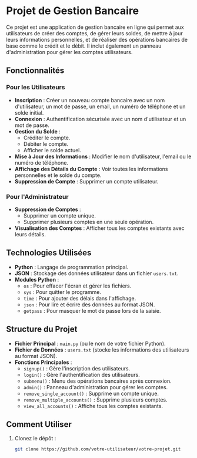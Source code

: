 # Projet de Gestion Bancaire

Ce projet est une application de gestion bancaire en ligne qui permet aux utilisateurs de créer des comptes, de gérer leurs soldes, de mettre à jour leurs informations personnelles, et de réaliser des opérations bancaires de base comme le crédit et le débit. Il inclut également un panneau d'administration pour gérer les comptes utilisateurs.

## Fonctionnalités

### Pour les Utilisateurs
- **Inscription** : Créer un nouveau compte bancaire avec un nom d'utilisateur, un mot de passe, un email, un numéro de téléphone et un solde initial.
- **Connexion** : Authentification sécurisée avec un nom d'utilisateur et un mot de passe.
- **Gestion du Solde** :
  - Créditer le compte.
  - Débiter le compte.
  - Afficher le solde actuel.
- **Mise à Jour des Informations** : Modifier le nom d'utilisateur, l'email ou le numéro de téléphone.
- **Affichage des Détails du Compte** : Voir toutes les informations personnelles et le solde du compte.
- **Suppression de Compte** : Supprimer un compte utilisateur.

### Pour l'Administrateur
- **Suppression de Comptes** :
  - Supprimer un compte unique.
  - Supprimer plusieurs comptes en une seule opération.
- **Visualisation des Comptes** : Afficher tous les comptes existants avec leurs détails.

## Technologies Utilisées

- **Python** : Langage de programmation principal.
- **JSON** : Stockage des données utilisateur dans un fichier `users.txt`.
- **Modules Python** :
  - `os` : Pour effacer l'écran et gérer les fichiers.
  - `sys` : Pour quitter le programme.
  - `time` : Pour ajouter des délais dans l'affichage.
  - `json` : Pour lire et écrire des données au format JSON.
  - `getpass` : Pour masquer le mot de passe lors de la saisie.

## Structure du Projet

- **Fichier Principal** : `main.py` (ou le nom de votre fichier Python).
- **Fichier de Données** : `users.txt` (stocke les informations des utilisateurs au format JSON).
- **Fonctions Principales** :
  - `signup()` : Gère l'inscription des utilisateurs.
  - `login()` : Gère l'authentification des utilisateurs.
  - `submenu()` : Menu des opérations bancaires après connexion.
  - `admin()` : Panneau d'administration pour gérer les comptes.
  - `remove_single_account()` : Supprime un compte unique.
  - `remove_multiple_accounts()` : Supprime plusieurs comptes.
  - `view_all_accounts()` : Affiche tous les comptes existants.

## Comment Utiliser

1. Clonez le dépôt :
   ```bash
   git clone https://github.com/votre-utilisateur/votre-projet.git
